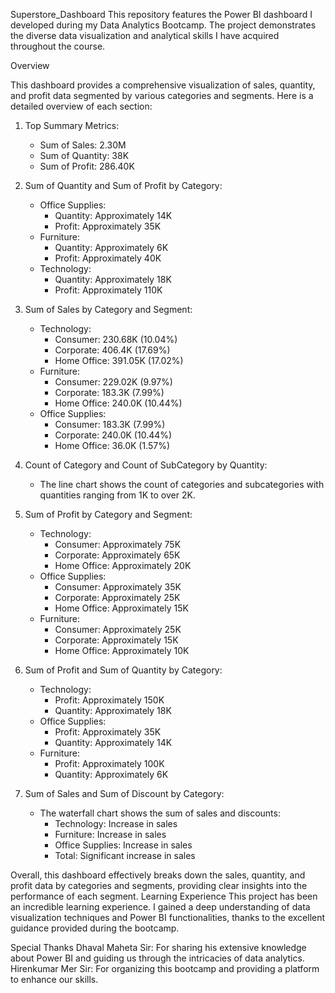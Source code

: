 Superstore_Dashboard
This repository features the Power BI dashboard I developed during my Data Analytics Bootcamp. The project demonstrates the diverse data visualization and analytical skills I have acquired throughout the course.

Overview

This dashboard provides a comprehensive visualization of sales, quantity, and profit data segmented by various categories and segments. Here is a detailed overview of each section:

1. Top Summary Metrics:
   - Sum of Sales: 2.30M
   - Sum of Quantity: 38K
   - Sum of Profit: 286.40K

2. Sum of Quantity and Sum of Profit by Category:
   - Office Supplies:
     - Quantity: Approximately 14K
     - Profit: Approximately 35K
   - Furniture: 
     - Quantity: Approximately 6K
     - Profit: Approximately 40K
   - Technology: 
     - Quantity: Approximately 18K
     - Profit: Approximately 110K

3. Sum of Sales by Category and Segment:
   - Technology:
     - Consumer: 230.68K (10.04%)
     - Corporate: 406.4K (17.69%)
     - Home Office: 391.05K (17.02%)
   - Furniture: 
     - Consumer: 229.02K (9.97%)
     - Corporate: 183.3K (7.99%)
     - Home Office: 240.0K (10.44%)
   - Office Supplies: 
     - Consumer: 183.3K (7.99%)
     - Corporate: 240.0K (10.44%)
     - Home Office: 36.0K (1.57%)

4. Count of Category and Count of SubCategory by Quantity:
   - The line chart shows the count of categories and subcategories with quantities ranging from 1K to over 2K.

5. Sum of Profit by Category and Segment:
   - Technology:
     - Consumer: Approximately 75K
     - Corporate: Approximately 65K
     - Home Office: Approximately 20K
   - Office Supplies: 
     - Consumer: Approximately 35K
     - Corporate: Approximately 25K
     - Home Office: Approximately 15K
   - Furniture:
     - Consumer: Approximately 25K
     - Corporate: Approximately 15K
     - Home Office: Approximately 10K

6. Sum of Profit and Sum of Quantity by Category:
   - Technology: 
     - Profit: Approximately 150K
     - Quantity: Approximately 18K
   - Office Supplies: 
     - Profit: Approximately 35K
     - Quantity: Approximately 14K
   - Furniture:
     - Profit: Approximately 100K
     - Quantity: Approximately 6K

7. Sum of Sales and Sum of Discount by Category:
   - The waterfall chart shows the sum of sales and discounts:
     - Technology: Increase in sales
     - Furniture: Increase in sales
     - Office Supplies: Increase in sales
     - Total: Significant increase in sales

Overall, this dashboard effectively breaks down the sales, quantity, and profit data by categories and segments, providing clear insights into the performance of each segment.
Learning Experience
This project has been an incredible learning experience. I gained a deep understanding of data visualization techniques and Power BI functionalities, thanks to the excellent guidance provided during the bootcamp.

Special Thanks
Dhaval Maheta Sir: For sharing his extensive knowledge about Power BI and guiding us through the intricacies of data analytics.
Hirenkumar Mer Sir: For organizing this bootcamp and providing a platform to enhance our skills.

